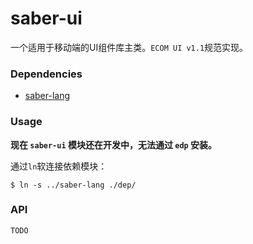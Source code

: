 saber-ui
===

一个适用于移动端的UI组件库主类。`ECOM UI v1.1`规范实现。

### Dependencies

+ [saber-lang](https://github.com/ecomfe/saber-lang)

### Usage

**现在 `saber-ui` 模块还在开发中，无法通过 `edp` 安装。**

通过`ln`软连接依赖模块：

	$ ln -s ../saber-lang ./dep/

### API

	TODO